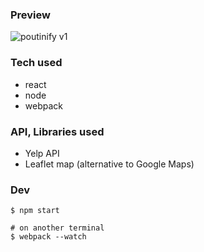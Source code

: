 ### Preview

![poutinify v1](https://raw.githubusercontent.com/lenmorld/poutinify/master/screens/screen1.jpg)


### Tech used

- react
- node
- webpack

### API, Libraries used

- Yelp API
- Leaflet map (alternative to Google Maps)

### Dev

```
$ npm start

# on another terminal
$ webpack --watch
```
